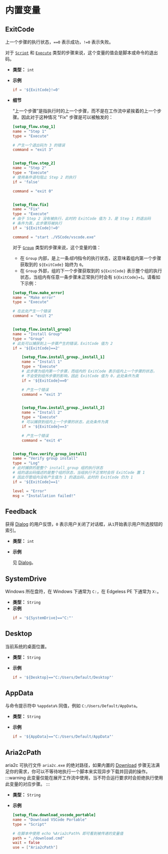 # 内置变量

## ExitCode

上一个步骤的执行状态，`==0` 表示成功，`!=0` 表示失败。

对于 [`Script`](Steps.md#script) 和 [`Execute`](Steps.md#execute) 类型的步骤来说，这个变量的值会是脚本或命令的退出码。

- **类型：** `int`
- **示例**

  ```toml
  if = '${ExitCode}!=0'
  ```

- **细节**

  “上一个步骤”是指执行时的上一个步骤，而不是在工作流中紧挨着的上一个步骤。因此对于这种情况 "Fix" 步骤是可以被触发的：

  ```toml
  [setup_flow.step_1]
  name = "Step 1"
  type = "Execute"

  # 产生一个退出码为 3 的错误
  command = "exit 3"


  [setup_flow.step_2]
  name = "Step 2"
  type = "Execute"
  # 使用条件语句阻止 Step 2 的执行
  if = 'false'

  command = "exit 0"


  [setup_flow.fix]
  name = "Fix"
  type = "Execute"
  # 由于 Step 2 没有被执行，此时的 ExitCode 值为 3，是 Step 1 的退出码
  # 条件为真，此步骤将被执行
  if = '${ExitCode}!=0'

  command = "start ./VSCode/vscode.exe"
  ```

  对于 [`Group`](Steps.md#group) 类型的步骤来说，这个变量的值：

  - 在 `Group` 内部，是上一条*组内*指令的执行状态，这意味着组内第一个步骤获取到的 `${ExitCode}` 始终为 `0`。
  - 在 `Group` 外部，组的下一个步骤获取到的 `${ExitCode}` 表示整个组的执行状态，当组内有任意一条步骤未正常执行时会有 `${ExitCode}=1`。请看如下示例：

  ```toml
  [setup_flow.make_error]
  name = "Make error"
  type = "Execute"

  # 在此处产生一个错误
  command = "exit 2"


  [setup_flow.install_group]
  name = "Install Group"
  type = "Group"
  # 此处可以捕获到上一步骤产生的错误，ExitCode 值为 2
  if = '${ExitCode}==2'

      [setup_flow.install_group._install_1]
      name = "Install 1"
      type = "Execute"
      # 此步骤为组内第一个步骤，而组内的 ExitCode 表示组内上一个步骤的状态，
      # 不会受到组外步骤的影响，因此 ExitCode 值为 0，此处条件为真
      if = '${ExitCode}==0'

      # 产生一个错误
      command = "exit 3"


      [setup_flow.install_group._install_2]
      name = "Install 2"
      type = "Execute"
      # 可以捕获到组内上一个步骤的状态，此处条件为真
      if = '${ExitCode}==3'

      # 产生一个错误
      command = "exit 4"


  [setup_flow.verify_group_install]
  name = "Verify group install"
  type = "Log"
  # 此时捕获的是整个 install_group 组的执行状态
  # 组的退出码描述的是整个组的状态，当组执行不正常时会将 ExitCode 置 1
  # 因此尽管组内没有产生值为 1 的退出码，此时的 ExitCode 仍为 1
  if = '${ExitCode}==1'

  level = "Error"
  msg = "Installation failed!"
  ```

## Feedback

获得 [Dialog](Steps.md#dialog) 的用户反馈，`0` 表示用户关闭了对话框，从`1`开始表示用户所选按钮的索引。

- **类型：** `int`
- **示例**

  见 [Dialog](Steps.md#dialog)。

## SystemDrive

Windows 所在盘符，在 Windows 下通常为 `C:`，在 Edgeless PE 下通常为 `X:`。

- **类型：** `String`
- **示例**
  <!-- TODO:改为更有实际用途的示例 -->
  ```toml
  if = '${SystemDrive}=="C:"'
  ```

## Desktop

当前系统的桌面位置。

- **类型：** `String`
- **示例**

  ```toml
  if = '${Desktop}=="C:/Users/Default/Desktop"'
  ```

## AppData

与命令提示符中 `%appdata%` 同值，例如 `C:/Users/Default/AppData`。

- **类型：** `String`
- **示例**

  ```toml
  if = '${AppData}=="C:/Users/Default/AppData"'
  ```

## Aria2cPath

aria2c 可执行文件 `aria2c.exe` 的绝对路径，如果内置的 [Download](Steps.md#download) 步骤无法满足你的需求，你可以不等待地执行一个脚本来实现异步下载并回调的操作。
:::warning
此变量仅能在展开工作流中使用，当不符合运行要求时会拒绝执行使用此变量的对应步骤。
:::

- **类型：** `String`
- **示例**

  ```toml
  [setup_flow.download_vscode_portable]
  name = "Download VSCode Portable"
  type = "Script"

  # 在脚本中使用 echo %Aria2cPath% 即可看到被传递的变量值
  path = "./download.cmd"
  wait = false
  use = ["Aria2cPath"]
  ```
